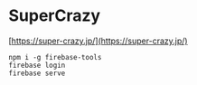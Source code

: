 # SuperCrazy

[https://super-crazy.jp/](https://super-crazy.jp/)

```
npm i -g firebase-tools
firebase login
firebase serve
```